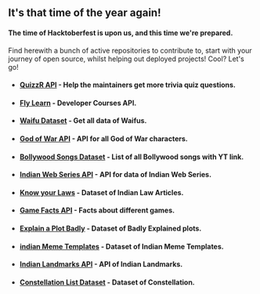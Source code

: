 ## It's that time of the year again!
#### The time of Hacktoberfest is upon us, and this time we're prepared.
Find herewith a bunch of active repositories to contribute to, start with your journey of open source, whilst helping out deployed projects! Cool? Let's go!

- #### <a href="https://github.com/alfhad/QuizzR-API">QuizzR API</a> - Help the maintainers get more trivia quiz questions.
- #### <a href="https://github.com/GDSC-BSIOTR/Fly-Learn/blob/main/index.json">Fly Learn</a> - Developer Courses API.
- #### <a href="https://github.com/swarangi203/Waifu-API/tree/master">Waifu Dataset</a> - Get all data of Waifus.
- #### <a href="https://github.com/gdscwce/God-of-war-api">God of War API</a> - API for all God of War characters.
- #### <a href="https://github.com/gdscwce/Bollywood-songs-for-you">Bollywood Songs Dataset</a> - List of all Bollywood songs with YT link.
- #### <a href="https://github.com/gdscwce/Indian-Web-Series-API">Indian Web Series API</a> - API for data of Indian Web Series.
- #### <a href="https://github.com/GDSC-BSIOTR/Know_your_laws.git">Know your Laws</a> - Dataset of Indian Law Articles.
- #### <a href="https://github.com/gdscwce/Game-Facts-API">Game Facts API</a> - Facts about different games.
- #### <a href="https://github.com/gdscwce/Explain-a-Plot-Badly">Explain a Plot Badly</a> - Dataset of Badly Explained plots.
- #### <a href="https://github.com/gdscwce/Indian-Meme-Templates">indian Meme Templates</a> - Dataset of Indian Meme Templates.
- #### <a href="https://github.com/gdscwce/Indian-Landmarks-API-">Indian Landmarks API</a> - API of Indian Landmarks.
- #### <a href="https://github.com/gdscwce/Constellation-list-">Constellation List Dataset</a> - Dataset of Constellation.

